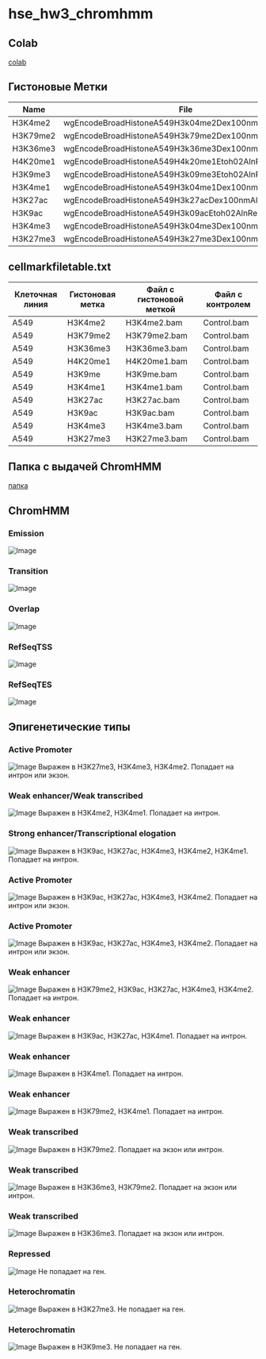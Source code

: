 # hse_hw3_chromhmm

## Colab
[colab](https://colab.research.google.com/drive/1GdsVmVo6jLau76amKugonuoXS5fLi9W3?usp=sharing)

## Гистоновые Метки
Name | File
--- | ---
H3K4me2 | wgEncodeBroadHistoneA549H3k04me2Dex100nmAlnRep1.bam
H3K79me2 | wgEncodeBroadHistoneA549H3k79me2Dex100nmAlnRep1.bam
H3K36me3 | wgEncodeBroadHistoneA549H3k36me3Dex100nmAlnRep1.bam
H4K20me1 | wgEncodeBroadHistoneA549H4k20me1Etoh02AlnRep1.bam
H3K9me3 | wgEncodeBroadHistoneA549H3k09me3Etoh02AlnRep1.bam
H3K4me1 | wgEncodeBroadHistoneA549H3k04me1Dex100nmAlnRep1.bam
H3K27ac | wgEncodeBroadHistoneA549H3k27acDex100nmAlnRep1.bam
H3K9ac | wgEncodeBroadHistoneA549H3k09acEtoh02AlnRep1.bam
H3K4me3 | wgEncodeBroadHistoneA549H3k04me3Dex100nmAlnRep1.bam
H3K27me3 | wgEncodeBroadHistoneA549H3k27me3Dex100nmAlnRep1.bam


## cellmarkfiletable.txt

Клеточная линия | Гистоновая метка | Файл с гистоновой меткой | Файл с контролем
--- | --- | --- | ---
A549 | H3K4me2 | H3K4me2.bam | Control.bam
A549 | H3K79me2 | H3K79me2.bam | Control.bam
A549 | H3K36me3 | H3K36me3.bam | Control.bam
A549 | H4K20me1 | H4K20me1.bam | Control.bam
A549 | H3K9me | H3K9me.bam | Control.bam
A549 | H3K4me1 | H3K4me1.bam | Control.bam
A549 | H3K27ac | H3K27ac.bam | Control.bam
A549 | H3K9ac | H3K9ac.bam | Control.bam
A549 | H3K4me3 | H3K4me3.bam | Control.bam
A549 | H3K27me3 | H3K27me3.bam | Control.bam

## Папка с выдачей ChromHMM
[папка](https://github.com/dpaleyev/hse_hw3_chromhmm/tree/main/%20ChromHMM)

## ChromHMM
### Emission
![Image](/%20ChromHMM/emissions_15.png)
### Transition
![Image](/%20ChromHMM/transitions_15.png)
### Overlap
![Image](/%20ChromHMM/A549_15_overlap.png)
### RefSeqTSS
![Image](/%20ChromHMM/A549_15_RefSeqTSS_neighborhood.png)
### RefSeqTES
![Image](/%20ChromHMM/A549_15_RefSeqTES_neighborhood.png)

## Эпигенетические типы

### Active Promoter 
![Image](/data/state_1.png)
Выражен в H3K27me3, H3K4me3, H3K4me2. Попадает на интрон или экзон.
### Weak enhancer/Weak transcribed 
![Image](/data/state_2.png)
Выражен в H3K4me2, H3K4me1. Попадает на интрон. 
### Strong enhancer/Transcriptional elogation 
![Image](/data/state_3.png)
Выражен в H3K9ac, H3K27ac, H3K4me3, H3K4me2, H3K4me1. Попадает на интрон. 
### Active Promoter 
![Image](/data/state_4.png)
Выражен в H3K9ac, H3K27ac, H3K4me3, H3K4me2. Попадает на интрон или экзон. 
### Active Promoter 
![Image](/data/state_5.png)
Выражен в H3K9ac, H3K27ac, H3K4me3, H3K4me2. Попадает на интрон или экзон.
### Weak enhancer 
![Image](/data/state_6.png)
Выражен в H3K79me2, H3K9ac, H3K27ac, H3K4me3, H3K4me2. Попадает на интрон.
### Weak enhancer
![Image](/data/state_7.png)
Выражен в H3K9ac, H3K27ac, H3K4me1. Попадает на интрон.
### Weak enhancer 
![Image](/data/state_8.png)
Выражен в H3K4me1. Попадает на интрон. 
### Weak enhancer 
![Image](/data/state_9.png)
Выражен в H3K79me2, H3K4me1. Попадает на интрон.
### Weak transcribed 
![Image](/data/state_10.png)
Выражен в H3K79me2. Попадает на экзон или интрон. 
### Weak transcribed
![Image](/data/state_11.png)
Выражен в H3K36me3, H3K79me2. Попадает на экзон или интрон. 
### Weak transcribed 
![Image](/data/state_12.png)
Выражен в H3K36me3. Попадает на экзон или интрон.
### Repressed 
![Image](/data/state_13.png)
Не попадает на ген.
### Heterochromatin 
![Image](/data/state_14.png)
Выражен в H3K27me3. Не попадает на ген. 
### Heterochromatin 
![Image](/data/state_15.png)
Выражен в H3K9me3. Не попадает на ген. 







